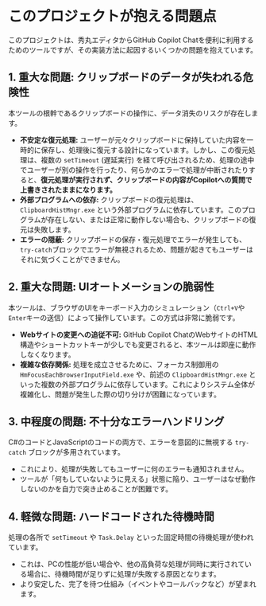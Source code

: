 # このプロジェクトが抱える問題点

このプロジェクトは、秀丸エディタからGitHub Copilot Chatを便利に利用するためのツールですが、その実装方法に起因するいくつかの問題を抱えています。

## 1. 重大な問題: クリップボードのデータが失われる危険性

本ツールの根幹であるクリップボードの操作に、データ消失のリスクが存在します。

- **不安定な復元処理:** ユーザーが元々クリップボードに保持していた内容を一時的に保存し、処理後に復元する設計になっています。しかし、この復元処理は、複数の `setTimeout` (遅延実行) を経て呼び出されるため、処理の途中でユーザーが別の操作を行ったり、何らかのエラーで処理が中断されたりすると、**復元処理が実行されず、クリップボードの内容がCopilotへの質問で上書きされたままになります。**
- **外部プログラムへの依存:** クリップボードの復元処理は、`ClipboardHistMngr.exe` という外部プログラムに依存しています。このプログラムが存在しない、または正常に動作しない場合も、クリップボードの復元は失敗します。
- **エラーの隠蔽:** クリップボードの保存・復元処理でエラーが発生しても、`try-catch`ブロックでエラーが無視されるため、問題が起きてもユーザーはそれに気づくことができません。

## 2. 重大な問題: UIオートメーションの脆弱性

本ツールは、ブラウザのUIをキーボード入力のシミュレーション（`Ctrl+V`や`Enter`キーの送信）によって操作しています。この方式は非常に脆弱です。

- **Webサイトの変更への追従不可:** GitHub Copilot ChatのWebサイトのHTML構造やショートカットキーが少しでも変更されると、本ツールは即座に動作しなくなります。
- **複雑な依存関係:** 処理を成立させるために、フォーカス制御用の `HmFocusEachBrowserInputField.exe` や、前述の `ClipboardHistMngr.exe` といった複数の外部プログラムに依存しています。これによりシステム全体が複雑化し、問題が発生した際の切り分けが困難になっています。

## 3. 中程度の問題: 不十分なエラーハンドリング

C#のコードとJavaScriptのコードの両方で、エラーを意図的に無視する `try-catch` ブロックが多用されています。

- これにより、処理が失敗してもユーザーに何のエラーも通知されません。
- ツールが「何もしていないように見える」状態に陥り、ユーザーはなぜ動作しないのかを自力で突き止めることが困難です。

## 4. 軽微な問題: ハードコードされた待機時間

処理の各所で `setTimeout` や `Task.Delay` といった固定時間の待機処理が使われています。

- これは、PCの性能が低い場合や、他の高負荷な処理が同時に実行されている場合に、待機時間が足りずに処理が失敗する原因となります。
- より安定した、完了を待つ仕組み（イベントやコールバックなど）が望まれます。

